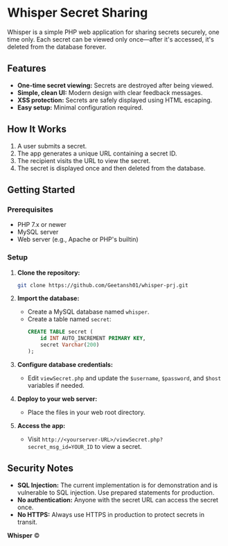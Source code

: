 # Whisper Secret Sharing

Whisper is a simple PHP web application for sharing secrets securely, one time only. Each secret can be viewed only once—after it's accessed, it's deleted from the database forever.

## Features

- **One-time secret viewing:** Secrets are destroyed after being viewed.
- **Simple, clean UI:** Modern design with clear feedback messages.
- **XSS protection:** Secrets are safely displayed using HTML escaping.
- **Easy setup:** Minimal configuration required.

## How It Works

1. A user submits a secret.
2. The app generates a unique URL containing a secret ID.
3. The recipient visits the URL to view the secret.
4. The secret is displayed once and then deleted from the database.

## Getting Started

### Prerequisites

- PHP 7.x or newer
- MySQL server
- Web server (e.g., Apache or PHP's builtin)

### Setup

1. **Clone the repository:**
   ```bash
   git clone https://github.com/Geetansh01/whisper-prj.git
   ```
2. **Import the database:**
   - Create a MySQL database named `whisper`.
   - Create a table named `secret`:
     ```sql
     CREATE TABLE secret (
         id INT AUTO_INCREMENT PRIMARY KEY,
         secret Varchar(200)
     );
     ```
3. **Configure database credentials:**
   - Edit `viewSecret.php` and update the `$username`, `$password`, and `$host` variables if needed.

4. **Deploy to your web server:**
   - Place the files in your web root directory.

5. **Access the app:**
   - Visit `http://<yourserver-URL>/viewSecret.php?secret_msg_id=YOUR_ID` to view a secret.

## Security Notes

- **SQL Injection:** The current implementation is for demonstration and is vulnerable to SQL injection. Use prepared statements for production.
- **No authentication:** Anyone with the secret URL can access the secret once.
- **No HTTPS:** Always use HTTPS in production to protect secrets in transit.

**Whisper** &copy;
